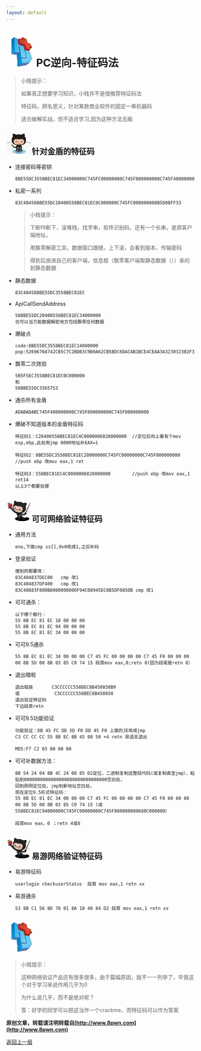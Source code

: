 ```yaml
---
layout: default
---
```

# ![](../img/hj.jpg)PC逆向-特征码法
>小贱提示：
>
>如果真正想要学习知识，小贱并不是很推荐特征码法
>
>特征码，顾名思义，针对某款商业软件的固定一串机器码
>
>适合破解实战，但不适合学习,因为这种方法无脑

## ![](../img/github2.png)针对金盾的特征码
  - 连接密码等密钥
    ```
    8BE55DC3558BEC81EC34000000C745FC00000000C745F800000000C745F400000000
    ```
  - 私密一系列
    ```
    83C404588BE55DC20400558BEC81EC0C000000C745FC000000008B5D08FF33
    ```
    >小贱提示：
    >
    >下断f9断下，滚堆栈，找字串，软件识别码，还有一个长串，是原客户端地址，
    >
    >用飘零解密工具，数据窗口跟随，上下滚，会看到版本，传输密码
    >
    >得到后放进自己的客户端，信息框（飘零客户端取静态数据（））来的到静态数据
  - 静态数据
    ```
    83C404588BE55DC3558BEC81EC
    ```
  - ApiCallSendAddress
    ```
    588BE55DC20400558BEC81EC34000000
    也可以当万能数据解密地方包括飘零任何数据
    ```
  - 爆破点
    ```
    code:8BE55DC3558BEC81EC14000000
    pop:52696768742CB5C7C2BDB3C9B9A62CB5BDC6DACAB1BCE4CEAA3A323032302F30322F30322031373A35383A3234
    ```
  - 飘零二次效验
    ```
    5B5F5EC3558BEC81EC0C000000
    和
    588BE55DC3565753
    ```
  - 通杀所有金盾
    ```
    ADABADABC745F400000000C745F800000000C745F000000000
    ```
  - 爆破不知道版本的金盾特征码
    ```
    特征码1：C20400558BEC81EC4C0000006828000000  //定位后向上看有个mov esp,ebp,此处用jmp 0000地址补EAX=1

    特征码2：8BE55DC3558BEC81EC20000000C745FC00000000C745F800000000   //push ebp 改mov eax,1 ret

    特征码3：558BEC81EC4C0000006828000000        //push ebp 改mov eax,1 ret14
    以上3个都要处理
    ```

## ![](../img/github3.png)可可网络验证特征码
  - 通用方法
    ```
    eno,下面cmp ss[],0x0改成1,之后补码
    ```
  - 登录验证
    ```
    搜到的都要改：
    83C404837DEC00   cmp 改1
    83C404837DF400   cmp 改1
    83C40883F800B8000000000F94C08945EC8B5DF085DB cmp 改1
    ```
  - 可可通杀：
    ```
    以下哪个都行：
    55 8B EC 81 EC 18 00 00 00
    55 8B EC 81 EC 94 00 00 00
    55 8B EC 81 EC 34 00 00 00
    ```
  - 可可9.5通杀
    ```
    55 8B EC 81 EC 34 00 00 00 C7 45 FC 00 00 00 00 C7 45 F8 00 00 00 00 8B 5D 08 8B 03 85 C0 74 15 段首mov eax,0;retn 8(因为段尾是retn 8）
    ```
  - 退出暗桩
    ```
    退出暗装       C3CCCCCC558BEC8B450850B9
    或             C3CCCCCC558BEC8B450850
    退出验证特征码
    下边段首retn
    ```
  - 可可9.5功能验证
    ```
    功能验证：DB 45 FC DD 5D F0 DD 45 F0 上面的JE改成jmp
    C3 CC CC CC 55 8B EC 8B 45 08 50 +4 retn 易语言退出

    MD5:F7 C2 03 00 00 00
    ```
  - 可可补数据方法：
    ```
    8B 54 24 04 8B 4C 24 08 85 D2定位，二进制复制这整段代码(或复制直至jmp），粘贴到0000000000000000000000000000000空白处，
    回到刚刚定位处，jmp到新地址空白处。
    现在定位9.5形式特征码：
    55 8B EC 81 EC 34 00 00 00 C7 45 FC 00 00 00 00 C7 45 F8 00 00 00 00 8B 5D 08 8B 03 85 C0 74 15 (或558BEC81EC94000000C745FC00000000C745F800000000680C000000）

    段首mov eax，0 ；retn 4或8
    ```
## ![](../img/github3.png)易游网络验证特征码
  - 易游特征码
    ```
    userlogin checkuserStatus  段首 mov eax,1 retn xx
    ```
  - 易游通杀
    ```
    53 8B C1 56 8D 70 01 8A 10 40 84 D2 段首 mov eax,1 retn xx
    ```
## ![](../img/hj.jpg)
>小贱提示：
>
>这种网络验证产品还有很多很多，由于篇幅原因，就不一一列举了，毕竟这个对于学习来说作用几乎为0
>
>为什么说几乎，而不是绝对呢？
>
>答：好学的同学可以把这当作一个crackme，而特征码可以作为答案


__原创文章，转载请注明转载自[http://www.8pwn.com](http://www.8pwn.com)__

[返回上一层](./reverse)
